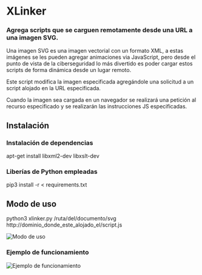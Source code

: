 # XLinker
### Agrega scripts que se carguen remotamente desde una URL a una imagen SVG.

Una imagen SVG es una imagen vectorial con un formato XML,
a estas imágenes se les pueden agregar animaciones via JavaScript,
pero desde el punto de vista de la ciberseguridad lo más divertido
es poder cargar estos scripts de forma dinámica desde un lugar remoto.

Este script modifica la imagen especificada agregándole una solicitud
a un script alojado en la URL especificada.

Cuando la imagen sea cargada en un navegador se realizará una petición al recurso
especificado y se realizarán las instrucciones JS especificadas.

## Instalación

### Instalación de dependencias
apt-get install libxml2-dev libxslt-dev

### Liberías de Python empleadas
pip3 install -r < requirements.txt

## Modo de uso

python3 xlinker.py /ruta/del/documento/svg http://dominio_donde_este_alojado_el/script.js

![Modo de uso](https://raw.githubusercontent.com/HoneySEC/scripts/master/svg/xlinker/demo/photo/usage.png)

### Ejemplo de funcionamiento
![Ejemplo de funcionamiento](https://raw.githubusercontent.com/HoneySEC/scripts/master/svg/xlinker/demo/photo/demo.png)
